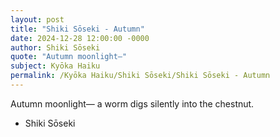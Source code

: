 ```yaml
---
layout: post
title: "Shiki Sōseki - Autumn"
date: 2024-12-28 12:00:00 -0000
author: Shiki Sōseki
quote: "Autumn moonlight—"
subject: Kyōka Haiku
permalink: /Kyōka Haiku/Shiki Sōseki/Shiki Sōseki - Autumn
---
```


Autumn moonlight—
a worm digs silently
into the chestnut.

- Shiki Sōseki
